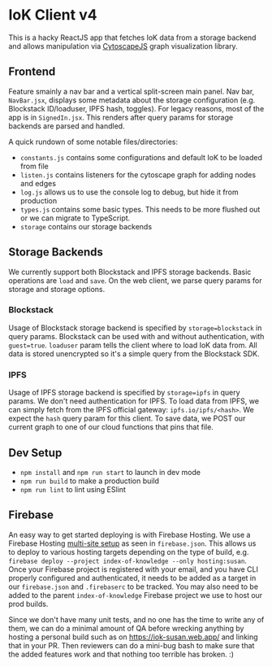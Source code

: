 # IoK Client v4

This is a hacky ReactJS app that fetches IoK data from a storage backend and allows manipulation via [CytoscapeJS](https://js.cytoscape.org/) graph visualization library.

## Frontend

Feature smainly a nav bar and a vertical split-screen main panel. Nav bar, `NavBar.jsx`, displays some metadata about the storage configuration (e.g. Blockstack ID/loaduser, IPFS hash, toggles). For legacy reasons, most of the app is in `SignedIn.jsx`. This renders after query params for storage backends are parsed and handled.

A quick rundown of some notable files/directories:

* `constants.js` contains some configurations and default IoK to be loaded from file
* `listen.js` contains listeners for the cytoscape graph for adding nodes and edges
* `log.js` allows us to use the console log to debug, but hide it from production
* `types.js` contains some basic types. This needs to be more flushed out or we can migrate to TypeScript.
* `storage` contains our storage backends

## Storage Backends

We currently support both Blockstack and IPFS storage backends. Basic operations are `load` and `save`. On the web client, we parse query params for storage and storage options.

### Blockstack

Usage of Blockstack storage backend is specified by `storage=blockstack` in query params. Blockstack can be used with and without authentication, with `guest=true`. `loaduser` param tells the client where to load IoK data from. All data is stored unencrypted so it's a simple query from the Blockstack SDK.

### IPFS

Usage of IPFS storage backend is specified by `storage=ipfs` in query params. We don't need authentication for IPFS. To load data from IPFS, we can simply fetch from the IPFS official gateway: `ipfs.io/ipfs/<hash>`. We expect the `hash` query param for this client. To save data, we POST our current graph to one of our cloud functions that pins that file.

## Dev Setup

* `npm install` and `npm run start` to launch in dev mode
* `npm run build` to make a production build
* `npm run lint` to lint using ESlint

## Firebase

An easy way to get started deploying is with Firebase Hosting. We use a Firebase Hosting [multi-site setup](https://firebase.google.com/docs/hosting/multisites) as seen in `firebase.json`. This allows us to deploy to various hosting targets depending on the type of build, e.g. `firebase deploy --project index-of-knowledge --only hosting:susan`. Once your Firebase project is registered with your email, and you have CLI properly configured and authenticated, it needs to be added as a target in our `firebase.json` and `.firebaserc` to be tracked. You may also need to be added to the parent `index-of-knowledge` Firebase project we use to host our prod builds.

Since we don't have many unit tests, and no one has the time to write any of them, we can do a minimal amount of QA before wrecking anything by hosting a personal build such as on https://iok-susan.web.app/ and linking that in your PR. Then reviewers can do a mini-bug bash to make sure that the added features work and that nothing too terrible has broken. :)


